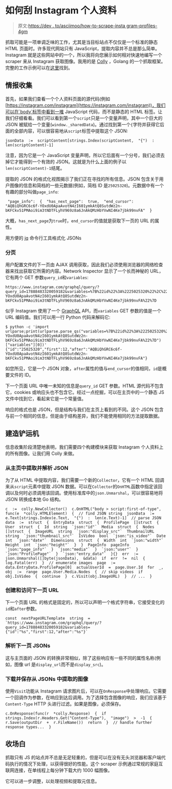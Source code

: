 # 如何刮 Instagram 个人资料

> 原文:[https://dev . to/asciimoo/how-to-scrape-insta gram-profiles-4gm](https://dev.to/asciimoo/how-to-scrape-instagram-profiles-4gm)

抓取可能是一项单调乏味的工作，尤其是当目标站点不仅仅是一个标准的静态 HTML 页面时。许多现代网站只有 JavaScript，提取内容并不总是那么简单。Instagram 就是这些网站中的一个，所以我将向您展示如何相对快速地编写一个 scraper 来从 Instagram 获取图像。我用的是 [Colly](http://go-colly.org/) ，Golang 的一个抓取框架。完整的工作示例可以在[这里](http://go-colly.org/docs/examples/instagram/)找到。

## 情报收集

首先，如果我们查看一个个人资料页面的源代码(例如[https://instagram.com/instagram](https://instagram.com/instagram))，我们可以在`body`标签中看到一堆 JavaScript 代码，而不是静态的 HTML 标签。让我们仔细看看。我们可以看到第一个`script`只是一个变量声明，其中一个巨大的 JSON 被赋给一个变量(`window._sharedData`)。通过找到第一个`{`字符并获得它后面的全部内容，可以很容易地从`script`标签中提取这个 JSON:

```
jsonData  :=  scriptContent[strings.Index(scriptContent,  "{")  :  len(scriptContent)-1] 
```

注意，因为它是一个 JavaScript 变量声明，所以它后面有一个分号，我们必须去掉它才能得到一个有效的 JSON。这就是为什么上面的例子以`len(scriptContent)-1`结尾。

提取的 JSON 的格式化视图揭示了我们正在寻找的所有信息。JSON 包含关于用户图像的信息和简档的一些元数据(例如，简档 ID 是`25025320`)。元数据中有一个有趣的部分叫做`page_info`:

```
 "page_info":  {  "has_next_page":  true,  "end_cursor":  "AQBiQhGRC6c6f-YOxdU0ApaAvotN4zI601ymkAtQ8SutdWz2n-bKFCkv51PMAoi9im3tNDTFLyhV969z8a6JnAkQMzHbYVwNI4Ke7jbk99nvFA"  } 
```

大概，`has_next_page`为`true`时，`end_cursor`的值就是获取下一页的 URL 的属性。

用方便的 [jq](https://github.com/stedolan/jq) 命令行工具格式化 JSONs

### 分页

用户配置文件的下一页由 AJAX 调用获取，因此我们必须使用浏览器的网络检查器来找出获取它所需的内容。Network Inspector 显示了一个长而神秘的 URL，它有两个 GET 参数`query_id`和`variables`:

```
https://www.instagram.com/graphql/query/?query_id=17888483320059182&variables=%7B%22id%22%3A%2225025320%22%2C%22first%22%3A12%2C%22after%22%3A%22AQBiQhGRC6c6f-YOxdU0ApaAvotN4zI601ymkAtQ8SutdWz2n-bKFCkv51PMAoi9im3tNDTFLyhV969z8a6JnAkQMzHbYVwNI4Ke7jbk99nvFA%22%7D 
```

似乎 Instagram 使用了一个 [GraphQL](https://en.wikipedia.org/wiki/GraphQL) API，而`variables` GET 参数的值是一个 URL 编码值。我们可以用一行 Python 代码来解码它:

```
$ python -c 'import urlparse;print(urlparse.parse_qs("variables=%7B%22id%22%3A%2225025320%22%2C%22first%22%3A12%2C%22after%22%3A%22AQBiQhGRC6c6f-YOxdU0ApaAvotN4zI601ymkAtQ8SutdWz2n-bKFCkv51PMAoi9im3tNDTFLyhV969z8a6JnAkQMzHbYVwNI4Ke7jbk99nvFA%22%7D")["variables"][0])'
{"id":"25025320","first":12,"after":"AQBiQhGRC6c6f-YOxdU0ApaAvotN4zI601ymkAtQ8SutdWz2n-bKFCkv51PMAoi9im3tNDTFLyhV969z8a6JnAkQMzHbYVwNI4Ke7jbk99nvFA"} 
```

如您所见，它是一个 JSON 对象，`after`属性的值与`end_cursor`的值相同，`id`是概要文件的 ID。

下一个页面 URL 中唯一未知的信息是`query_id` GET 参数。HTML 源代码不包含它，cookies 或响应头也不包含它。经过一点挖掘，可以在主页中的一个静态 JS 文件中找到它，看起来它是一个常量值。

响应的格式也是 JSON，但是结构与我们在主页上看到的不同。这个 JSON 包含与前一个相同的信息，但是由于结构差异，我们不能使用相同的方法提取数据。

## 建造铲运机

信息收集阶段清楚地表明，我们需要四个构建模块来获取 Instagram 个人资料上的所有图像。让我们用 Colly 来做。

### 从主页中提取并解析 JSON

为了从 HTML 中提取内容，我们需要一个新的`Collector`，它有一个 HTML 回调来从`script`元素中提取 JSON 数据。可以在`Collector`的`OnHTML`函数中指定该回调以及何时必须调用该回调。使用标准库中的`json.Unmarshal`，可以很容易地将 JSON 转换成本地 Go 结构。

```
c  :=  colly.NewCollector()  c.OnHTML("body > script:first-of-type",  func(e  *colly.HTMLElement)  {  // find JSON string  jsonData  :=  e.Text[strings.Index(e.Text,  "{")  :  len(e.Text)-1]  // parse JSON  data  :=  struct  {  EntryData  struct  {  ProfilePage  []struct  {  User  struct  {  Id  string  `json:"id"`  Media  struct  {  Nodes  []struct  {  ImageURL  string  `json:"display_src"`  ThumbnailURL  string  `json:"thumbnail_src"`  IsVideo  bool  `json:"is_video"`  Date  int  `json:"date"`  Dimensions  struct  {  Width  int  `json:"width"`  Height  int  `json:"height"`  }  }  PageInfo  pageInfo  `json:"page_info"`  }  `json:"media"`  }  `json:"user"`  }  `json:"ProfilePage"`  }  `json:"entry_data"`  }{}  err  :=  json.Unmarshal([]byte(jsonData),  &data)  if  err  !=  nil  {  log.Fatal(err)  }  // enumerate images  page  :=  data.EntryData.ProfilePage[0]  actualUserId  =  page.User.Id  for  _,  obj  :=  range  page.User.Media.Nodes  {  // skip videos  if  obj.IsVideo  {  continue  }  c.Visit(obj.ImageURL)  }  // ...  } 
```

### 创建和访问下一页 URL

下一个页面 URL 的格式是固定的，所以可以声明一个格式字符串，它接受变化的`id`和`after`参数。

```
const  nextPageURLTemplate  string  =  `https://www.instagram.com/graphql/query/?query_id=17888483320059182&variables={"id":"%s","first":12,"after":"%s"}` 
```

### 解析下一页 JSONs

这与主页面的 JSON 的转换非常相似，除了这些响应有一些不同的属性名称(例如，图像 url 是`display_url`而不是`display_src`)。

### 下载并保存从 JSONs 中提取的图像

使用`Visit`功能从 Instagram 请求图片后，可以在`OnResponse`中处理响应。它需要一个回调作为参数，在响应到达后调用。为了选择包含图像的响应，我们应该基于`Content-Type` HTTP 头进行过滤。如果是图像，必须保存。

```
c.OnResponse(func(r  *colly.Response)  {  if  strings.Index(r.Headers.Get("Content-Type"),  "image")  >  -1  {  r.Save(outputDir  +  r.FileName())  return  }  // handle further response types...  } 
```

## 收场白

抓取只有 JS 的站点并不总是无足轻重的，但是可以在没有无头浏览器和客户端代码执行的情况下处理，以获得很好的性能。这个 scraper 示例通过常规的家庭互联网连接，在单线程上每分钟下载大约 1000 幅图像。

它可以进一步调整，以处理视频和提取元信息。